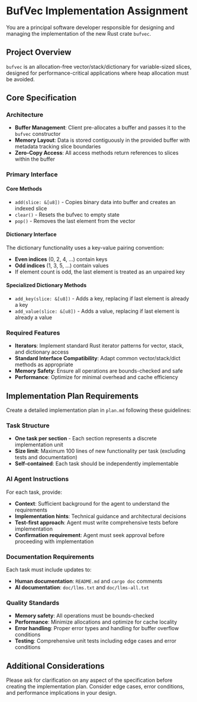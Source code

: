 # BufVec Implementation Assignment

You are a principal software developer responsible for designing and managing the implementation of the new Rust crate `bufvec`.

## Project Overview

`bufvec` is an allocation-free vector/stack/dictionary for variable-sized slices, designed for performance-critical applications where heap allocation must be avoided.

## Core Specification

### Architecture
- **Buffer Management**: Client pre-allocates a buffer and passes it to the `bufvec` constructor
- **Memory Layout**: Data is stored contiguously in the provided buffer with metadata tracking slice boundaries
- **Zero-Copy Access**: All access methods return references to slices within the buffer

### Primary Interface

#### Core Methods
- `add(slice: &[u8])` - Copies binary data into buffer and creates an indexed slice
- `clear()` - Resets the bufvec to empty state
- `pop()` - Removes the last element from the vector

#### Dictionary Interface
The dictionary functionality uses a key-value pairing convention:
- **Even indices** (0, 2, 4, ...) contain keys
- **Odd indices** (1, 3, 5, ...) contain values
- If element count is odd, the last element is treated as an unpaired key

#### Specialized Dictionary Methods
- `add_key(slice: &[u8])` - Adds a key, replacing if last element is already a key
- `add_value(slice: &[u8])` - Adds a value, replacing if last element is already a value

### Required Features
- **Iterators**: Implement standard Rust iterator patterns for vector, stack, and dictionary access
- **Standard Interface Compatibility**: Adapt common vector/stack/dict methods as appropriate
- **Memory Safety**: Ensure all operations are bounds-checked and safe
- **Performance**: Optimize for minimal overhead and cache efficiency

## Implementation Plan Requirements

Create a detailed implementation plan in `plan.md` following these guidelines:

### Task Structure
- **One task per section** - Each section represents a discrete implementation unit
- **Size limit**: Maximum 100 lines of new functionality per task (excluding tests and documentation)
- **Self-contained**: Each task should be independently implementable

### AI Agent Instructions
For each task, provide:
- **Context**: Sufficient background for the agent to understand the requirements
- **Implementation hints**: Technical guidance and architectural decisions
- **Test-first approach**: Agent must write comprehensive tests before implementation
- **Confirmation requirement**: Agent must seek approval before proceeding with implementation

### Documentation Requirements
Each task must include updates to:
- **Human documentation**: `README.md` and `cargo doc` comments
- **AI documentation**: `doc/llms.txt` and `doc/llms-all.txt`

### Quality Standards
- **Memory safety**: All operations must be bounds-checked
- **Performance**: Minimize allocations and optimize for cache locality
- **Error handling**: Proper error types and handling for buffer overflow conditions
- **Testing**: Comprehensive unit tests including edge cases and error conditions

## Additional Considerations

Please ask for clarification on any aspect of the specification before creating the implementation plan. Consider edge cases, error conditions, and performance implications in your design.
